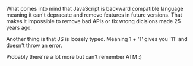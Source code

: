 What comes into mind that JavaScript is backward compatible language meaning it can't depracate and remove features in future versions. That makes it impossible to remove bad APIs or fix wrong dicisions made 25 years ago.

Another thing is that JS is loosely typed. Meaning 1 + '1' gives you '11' and doesn't throw an error.

Probably there're a lot more but can't remember ATM :)
